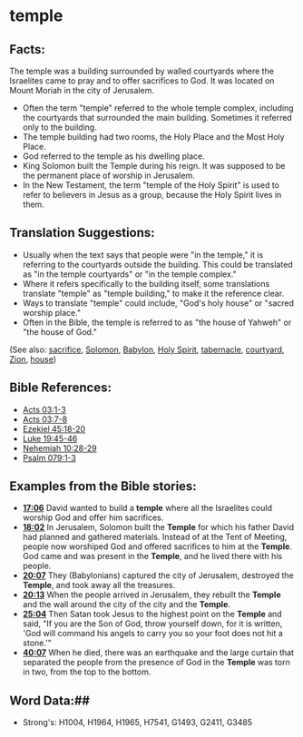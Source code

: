 # temple #

## Facts: ##

The temple was a building surrounded by walled courtyards where the Israelites came to pray and to offer sacrifices to God. It was located on Mount Moriah in the city of Jerusalem.

* Often the term "temple" referred to the whole temple complex, including the courtyards that surrounded the main building. Sometimes it referred only to the building.
* The temple building had two rooms, the Holy Place and the Most Holy Place.
* God referred to the temple as his dwelling place.
* King Solomon built the Temple during his reign. It was supposed to be the permanent place of worship in Jerusalem.
* In the New Testament, the term "temple of the Holy Spirit" is used to refer to believers in Jesus as a group, because the Holy Spirit lives in them.

## Translation Suggestions: ##

* Usually when the text says that people were "in the temple," it is referring to the courtyards outside the building. This could be translated as "in the temple courtyards" or "in the temple complex."
* Where it refers specifically to the building itself, some translations translate "temple" as "temple building," to make it the reference clear.
* Ways to translate "temple" could include, "God's holy house" or "sacred worship place."
* Often in the Bible, the temple is referred to as "the house of Yahweh" or "the house of God."

(See also: [sacrifice](../other/sacrifice.md), [Solomon](../names/solomon.md), [Babylon](../names/babylon.md), [Holy Spirit](holyspirit.md), [tabernacle](tabernacle.md), [courtyard](../other/courtyard.md), [Zion](zion.md), [house](../other/house.md))

## Bible References: ##

* [Acts 03:1-3](rc://en/tn/help/act/03/01)
* [Acts 03:7-8](rc://en/tn/help/act/03/07)
* [Ezekiel 45:18-20](rc://en/tn/help/ezk/45/18)
* [Luke 19:45-46](rc://en/tn/help/luk/19/45)
* [Nehemiah 10:28-29](rc://en/tn/help/neh/10/28)
* [Psalm 079:1-3](rc://en/tn/help/psa/079/001)

## Examples from the Bible stories: ##

* __[17:06](rc://en/tn/help/obs/17/06)__ David wanted to build a __temple__  where all the Israelites could worship God and offer him sacrifices.
* __[18:02](rc://en/tn/help/obs/18/02)__ In Jerusalem, Solomon built the __Temple__  for which his father David had planned and gathered materials. Instead of at the Tent of Meeting, people now worshiped God and offered sacrifices to him at the __Temple__. God came and was present in the __Temple__, and he lived there with his people.
* __[20:07](rc://en/tn/help/obs/20/07)__ They (Babylonians) captured the city of Jerusalem, destroyed the __Temple__, and took away all the treasures.
* __[20:13](rc://en/tn/help/obs/20/13)__ When the people arrived in Jerusalem, they rebuilt the __Temple__  and the wall around the city of the city and the __Temple__.
* __[25:04](rc://en/tn/help/obs/25/04)__ Then Satan took Jesus to the highest point on the __Temple__  and said, "If you are the Son of God, throw yourself down, for it is written, 'God will command his angels to carry you so your foot does not hit a stone.'"
* __[40:07](rc://en/tn/help/obs/40/07)__ When he died, there was an earthquake and the large curtain that separated the people from the presence of God in the __Temple__  was torn in two, from the top to the bottom.


## Word Data:##

* Strong's: H1004, H1964, H1965, H7541, G1493, G2411, G3485
